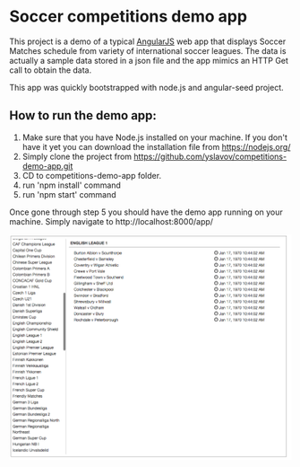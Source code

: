 # Soccer competitions demo app

This project is a demo of a typical [AngularJS](http://angularjs.org/) web app that displays Soccer Matches schedule from variety of international soccer leagues. The data is actually a sample data stored in a json file and the app mimics an HTTP Get call to obtain the data.

This app was quickly bootstrapped with node.js and angular-seed project.

## How to run the demo app:

1. Make sure that you have Node.js installed on your machine. If you don't have it yet you can download the installation file from https://nodejs.org/
2. Simply clone the project from https://github.com/yslavov/competitions-demo-app.git
3. CD to competitions-demo-app folder.
4. run 'npm install' command
5. run 'npm start' command

Once gone through step 5 you should have the demo app running on your machine.
Simply navigate to http://localhost:8000/app/

![alt tag](https://raw.githubusercontent.com/yslavov/competitions-demo-app/2a1cd07f7f6db758ccff508eb11b3a18a6c753d7/appScreenShot.png)
